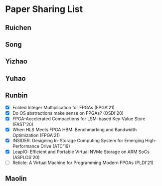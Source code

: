 # Paper Sharing List

## Ruichen

## Song

## Yizhao

## Yuhao

## Runbin
- [x] Folded Integer Multiplication for FPGAs (FPGA'21)
- [x] Do OS abstractions make sense on FPGAs? (OSDI'20)
- [x] FPGA-Accelerated Compactions for LSM-based Key-Value Store (FAST'20)
- [x] When HLS Meets FPGA HBM: Benchmarking and Bandwidth Optimization (FPGA'21)
- [x] INSIDER: Designing In-Storage Computing System for Emerging High-Performance Drive (ATC'19)
- [x] LeapIO: Eﬃcient and Portable Virtual NVMe Storage on ARM SoCs (ASPLOS'20)
- [ ] Reticle: A Virtual Machine for Programming Modern FPGAs (PLDI'21)

## Maolin




